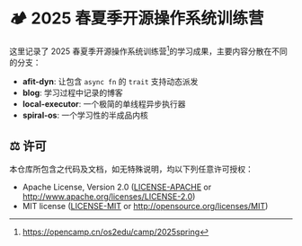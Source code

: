 # 🏕️ 2025 春夏季开源操作系统训练营

这里记录了 2025 春夏季开源操作系统训练营[^1]的学习成果，主要内容分散在不同的分支：

- **afit-dyn**: 让包含 `async fn` 的 `trait` 支持动态派发
- **blog**: 学习过程中记录的博客
- **local-executor**: 一个极简的单线程异步执行器
- **spiral-os**: 一个学习性的半成品内核

## ⚖️ 许可

本仓库所包含之代码及文档，如无特殊说明，均以下列任意许可授权：

- Apache License, Version 2.0 ([LICENSE-APACHE](LICENSE-APACHE) or <http://www.apache.org/licenses/LICENSE-2.0>)
- MIT license ([LICENSE-MIT](LICENSE-MIT) or <http://opensource.org/licenses/MIT>)

[^1]: <https://opencamp.cn/os2edu/camp/2025spring>
